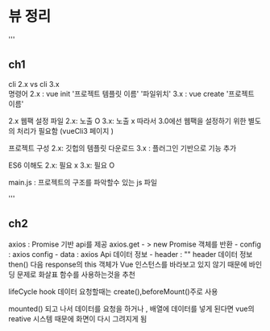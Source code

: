 # 뷰 정리 
'''
## ch1 
cli 2.x vs cli 3.x  
명령어 
2.x : vue init  '프로젝트 템플릿 이름' '파일위치'
3.x : vue create '프로젝트 이름' 


2.x  웹팩 설정 파일 
 2.x: 노출 O 
 3.x: 노출 x 
  따라서 3.0에선  웹팩을 설정하기 위한 별도의 처리가 필요함 (vueCli3 페이지 )

프로젝트 구성 
  2.x: 깃헙의 템플릿 다운로드 
  3.x : 플러그인 기반으로 기능 추가 
    
ES6 이해도 
 2.x: 필요 x
 3.x: 필요 O 



 main.js : 프로젝트의 구조를 파악할수 있는 js 파일 

'''
## ch2 
 axios :  Promise 기반 api를 제공 
    axios.get - > new Promise 객체를 반환 
      - config : axios config
      - data : axios Api 데이터 정보 
      - header : "" header 데이터 정보 
    then() 다음 response의 this 객체가 Vue 인스턴스를 바라보고 있지 않기 때문에 바인딩 문제로 화살표 함수를 사용하는것을 추천 
  
  lifeCycle hook 
  데이터 요청할때는
  create(),beforeMount()주로 사용

  mounted() 되고 나서 데이터를 요청을 하거나 , 배열에 데이터를 넣게 된다면 
  vue의 reative 시스템 때문에 화면이 다시 그려지게 됨  
     